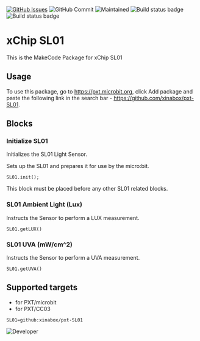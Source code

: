 [![GitHub Issues](https://img.shields.io/github/issues/xinabox/pxt-SL01.svg)](https://github.com/xinabox/pxt-SL01/issues) 
![GitHub Commit](https://img.shields.io/github/last-commit/xinabox/pxt-SL01) 
![Maintained](https://img.shields.io/maintenance/yes/2020) 
![Build status badge](https://github.com/xinabox/pxt-SL01/workflows/maker/badge.svg)
![Build status badge](https://github.com/xinabox/pxt-SL01/workflows/microbit/badge.svg)
# xChip SL01

This is the MakeCode Package for xChip SL01

## Usage

To use this package, go to https://pxt.microbit.org, click Add package and paste the following link in the search bar - https://github.com/xinabox/pxt-SL01.

## Blocks
### Initialize SL01
Initializes the SL01 Light Sensor.

Sets up the SL01 and prepares it for use by the micro:bit.

```sig
SL01.init();
```

This block must be placed before any other SL01 related blocks.

### SL01 Ambient Light (Lux)
Instructs the Sensor to perform a LUX measurement.

```sig
SL01.getLUX()
```

### SL01 UVA (mW/cm^2)
Instructs the Sensor to perform a UVA measurement.

```sig
SL01.getUVA()
```

## Supported targets

* for PXT/microbit
* for PXT/CC03

```package
SL01=github:xinabox/pxt-SL01
```
![Developer](https://img.shields.io/badge/Developer-lb-green) 
